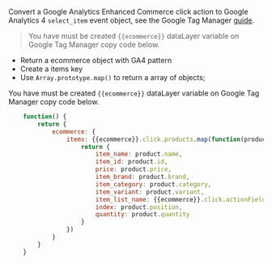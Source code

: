 Convert a Google Analytics Enhanced Commerce click action to Google Analytics 4 `select_item` event object, see the Google Tag Manager [guide](https://developers.google.com/tag-manager/enhanced-ecommerce?hl=pt_br#product-clicks).

> You have must be created `{{ecommerce}}` dataLayer variable on Google Tag Manager copy code below.

- Return a ecommerce object with GA4 pattern
- Create a items key
- Use `Array.prototype.map()` to return a array of objects;

You have must be created `{{ecommerce}}` dataLayer variable on Google Tag Manager copy code below.

```javascript
    function() {
        return {
            ecommerce: {
                items: {{ecommerce}}.click.products.map(function(product){
                    return {
                        item_name: product.name,
                        item_id: product.id,
                        price: product.price,
                        item_brand: product.brand,
                        item_category: product.category,
                        item_variant: product.variant,
                        item_list_name: {{ecommerce}}.click.actionField.list,
                        index: product.position,
                        quantity: product.quantity
                    }
                })
            }
        }
    }
```
